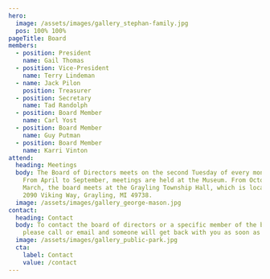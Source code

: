 ```yaml
---
hero: 
  image: /assets/images/gallery_stephan-family.jpg
  pos: 100% 100%
pageTitle: Board
members:
  - position: President
    name: Gail Thomas
  - position: Vice-President
    name: Terry Lindeman
  - name: Jack Pilon
    position: Treasurer
  - position: Secretary
    name: Tad Randolph
  - position: Board Member
    name: Carl Yost
  - position: Board Member
    name: Guy Putman
  - position: Board Member
    name: Karri Vinton
attend:
  heading: Meetings
  body: The Board of Directors meets on the second Tuesday of every month at 3pm.
    From April to September, meetings are held at the Museum. From October to
    March, the board meets at the Grayling Township Hall, which is located at
    2090 Viking Way, Grayling, MI 49738.
  image: /assets/images/gallery_george-mason.jpg
contact:
  heading: Contact
  body: To contact the board of directors or a specific member of the board,
    please call or email and someone will get back with you as soon as possible
  image: /assets/images/gallery_public-park.jpg
  cta:
    label: Contact
    value: /contact
---
```

